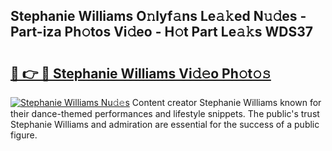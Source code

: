## Stephanie Williams O𝚗lyf𝚊ns Le𝚊𝚔ed N𝚞𝚍es - Part-iza Ph𝚘tos Vi𝚍eo - H𝚘t Part Le𝚊𝚔s WDS37

# <h2><a href="http://hf7lr4g.feru.top/?c=Stephanie+Williams">🔗 👉 🔴 Stephanie Williams Vi𝚍𝚎o Ph𝚘t𝚘𝚜</a></h2>

[![Stephanie Williams Nu𝚍𝚎s](https://i.imgur.com/0TWrTi3.gif)](http://hf7lr4g.feru.top/?c=Stephanie+Williams)
Content creator Stephanie Williams known for their dance-themed performances and lifestyle snippets. The public's trust Stephanie Williams and admiration are essential for the success of a public figure. 
